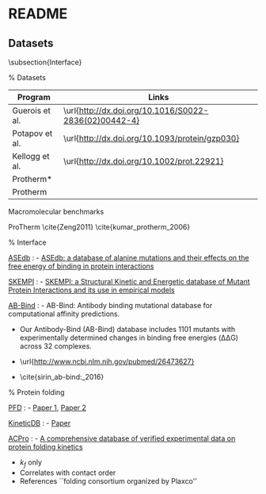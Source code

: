 # README

## Datasets

\subsection{Interface}

% Datasets

Program        | Links
---------------|---------------------------
Guerois et al. | \url{http://dx.doi.org/10.1016/S0022-2836(02)00442-4}
Potapov et al. | \url{http://dx.doi.org/10.1093/protein/gzp030}
Kellogg et al. | \url{http://dx.doi.org/10.1002/prot.22921}
Protherm*      |
Protherm       |

Macromolecular benchmarks

ProTherm \cite{Zeng2011} \cite{kumar_protherm_2006}

% Interface

[ASEdb](\url{http://nic.ucsf.edu/asedb/})
: - [ASEdb: a database of alanine mutations and their effects on the free energy of binding in protein interactions](\url{http://www.ncbi.nlm.nih.gov/pubmed/11294795})

[SKEMPI](\url{http://life.bsc.es/pid/mutation_database/database.html})
: - [SKEMPI: a Structural Kinetic and Energetic database of Mutant Protein Interactions and its use in empirical models](\url{http://bioinformatics.oxfordjournals.org/content/28/20/2600})

[AB-Bind](\url{http://onlinelibrary.wiley.com/doi/10.1002/pro.2829/full})
: -
AB-Bind: Antibody binding mutational database for computational affinity predictions.

  - Our Antibody-Bind (AB-Bind) database includes 1101 mutants with experimentally determined changes in binding free energies (ΔΔG) across 32 complexes.

  - \url{http://www.ncbi.nlm.nih.gov/pubmed/26473627}

  - \cite{sirin_ab-bind:_2016}


% Protein folding

[PFD](\url{http://pfd.med.monash.edu/public_html/index.php})
: - [Paper 1](\url{http://www.ncbi.nlm.nih.gov/pubmed/15608196}), [Paper 2](\url{http://www.ncbi.nlm.nih.gov/pmc/articles/PMC1781104})


[KineticDB](\url{http://kineticdb.protres.ru/db/index.pl})
: - [Paper](\url{http://nar.oxfordjournals.org/content/37/suppl_1/D342.full})


[ACPro](\url{https://www.ats.amherst.edu/protein/})
: - [A comprehensive database of verified experimental data on protein folding kinetics](\url{http://www.ncbi.nlm.nih.gov/pubmed/25229122})
  - $k_{f}$ only
  - Correlates with contact order
  - References ``folding consortium organized by Plaxco''

